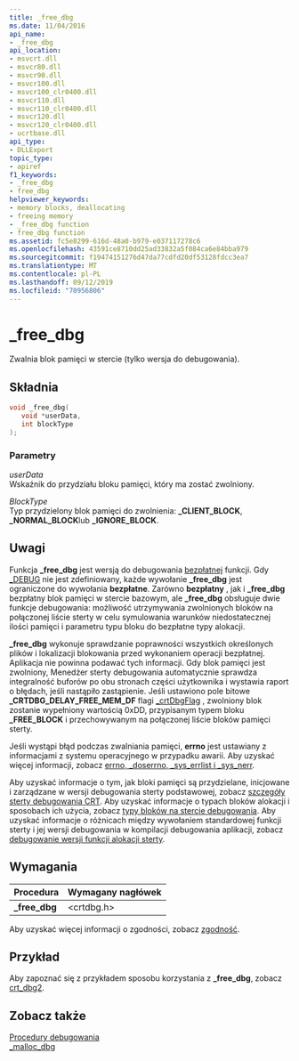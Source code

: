 ```yaml
---
title: _free_dbg
ms.date: 11/04/2016
api_name:
- _free_dbg
api_location:
- msvcrt.dll
- msvcr80.dll
- msvcr90.dll
- msvcr100.dll
- msvcr100_clr0400.dll
- msvcr110.dll
- msvcr110_clr0400.dll
- msvcr120.dll
- msvcr120_clr0400.dll
- ucrtbase.dll
api_type:
- DLLExport
topic_type:
- apiref
f1_keywords:
- _free_dbg
- free_dbg
helpviewer_keywords:
- memory blocks, deallocating
- freeing memory
- _free_dbg function
- free_dbg function
ms.assetid: fc5e8299-616d-48a0-b979-e037117278c6
ms.openlocfilehash: 43591ce8710dd25ad33832a5f084ca6e84bba979
ms.sourcegitcommit: f19474151276d47da77cdfd20df53128fdcc3ea7
ms.translationtype: MT
ms.contentlocale: pl-PL
ms.lasthandoff: 09/12/2019
ms.locfileid: "70956806"
---
```

# <a name="_free_dbg"></a>_free_dbg

Zwalnia blok pamięci w stercie (tylko wersja do debugowania).

## <a name="syntax"></a>Składnia

```C
void _free_dbg(
   void *userData,
   int blockType
);
```

### <a name="parameters"></a>Parametry

*userData*<br/>
Wskaźnik do przydziału bloku pamięci, który ma zostać zwolniony.

*BlockType*<br/>
Typ przydzielony blok pamięci do zwolnienia: **_CLIENT_BLOCK**, **_NORMAL_BLOCK**lub **_IGNORE_BLOCK**.

## <a name="remarks"></a>Uwagi

Funkcja **_free_dbg** jest wersją do debugowania [bezpłatnej](free.md) funkcji. Gdy [_DEBUG](../../c-runtime-library/debug.md) nie jest zdefiniowany, każde wywołanie **_free_dbg** jest ograniczone do wywołania **bezpłatne**. Zarówno **bezpłatny** , jak i **_free_dbg** bezpłatny blok pamięci w stercie bazowym, ale **_free_dbg** obsługuje dwie funkcje debugowania: możliwość utrzymywania zwolnionych bloków na połączonej liście sterty w celu symulowania warunków niedostatecznej ilości pamięci i parametru typu bloku do bezpłatne typy alokacji.

**_free_dbg** wykonuje sprawdzanie poprawności wszystkich określonych plików i lokalizacji blokowania przed wykonaniem operacji bezpłatnej. Aplikacja nie powinna podawać tych informacji. Gdy blok pamięci jest zwolniony, Menedżer sterty debugowania automatycznie sprawdza integralność buforów po obu stronach części użytkownika i wystawia raport o błędach, jeśli nastąpiło zastąpienie. Jeśli ustawiono pole bitowe **_CRTDBG_DELAY_FREE_MEM_DF** flagi [_crtDbgFlag](../../c-runtime-library/crtdbgflag.md) , zwolniony blok zostanie wypełniony wartością 0xDD, przypisanym typem bloku **_FREE_BLOCK** i przechowywanym na połączonej liście bloków pamięci sterty.

Jeśli wystąpi błąd podczas zwalniania pamięci, **errno** jest ustawiany z informacjami z systemu operacyjnego w przypadku awarii. Aby uzyskać więcej informacji, zobacz [errno, _doserrno, _sys_errlist i _sys_nerr](../../c-runtime-library/errno-doserrno-sys-errlist-and-sys-nerr.md).

Aby uzyskać informacje o tym, jak bloki pamięci są przydzielane, inicjowane i zarządzane w wersji debugowania sterty podstawowej, zobacz [szczegóły sterty debugowania CRT](/visualstudio/debugger/crt-debug-heap-details). Aby uzyskać informacje o typach bloków alokacji i sposobach ich użycia, zobacz [typy bloków na stercie debugowania](/visualstudio/debugger/crt-debug-heap-details). Aby uzyskać informacje o różnicach między wywołaniem standardowej funkcji sterty i jej wersji debugowania w kompilacji debugowania aplikacji, zobacz [debugowanie wersji funkcji alokacji sterty](/visualstudio/debugger/debug-versions-of-heap-allocation-functions).

## <a name="requirements"></a>Wymagania

|Procedura|Wymagany nagłówek|
|-------------|---------------------|
|**_free_dbg**|\<crtdbg.h>|

Aby uzyskać więcej informacji o zgodności, zobacz [zgodność](../../c-runtime-library/compatibility.md).

## <a name="example"></a>Przykład

Aby zapoznać się z przykładem sposobu korzystania z **_free_dbg**, zobacz [crt_dbg2](https://github.com/Microsoft/VCSamples/tree/master/VC2010Samples/crt/crt_dbg2).

## <a name="see-also"></a>Zobacz także

[Procedury debugowania](../../c-runtime-library/debug-routines.md)<br/>
[_malloc_dbg](malloc-dbg.md)<br/>
